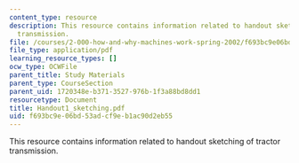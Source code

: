 ```yaml
---
content_type: resource
description: This resource contains information related to handout sketching of tractor
  transmission.
file: /courses/2-000-how-and-why-machines-work-spring-2002/f693bc9e06bd53adcf9eb1ac90d2eb55_Handout1_sketching.pdf
file_type: application/pdf
learning_resource_types: []
ocw_type: OCWFile
parent_title: Study Materials
parent_type: CourseSection
parent_uid: 1720348e-b371-3527-976b-1f3a88bd8dd1
resourcetype: Document
title: Handout1_sketching.pdf
uid: f693bc9e-06bd-53ad-cf9e-b1ac90d2eb55
---
```

This resource contains information related to handout sketching of tractor transmission.

